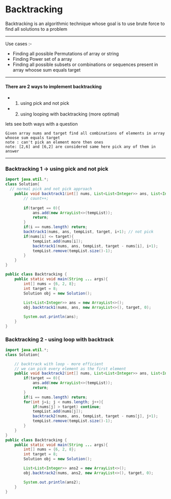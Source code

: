 # Backtracking 

Backtracking is an algorithmic technique whose goal is to use brute force to find all solutions to a problem

----
Use cases :- 
- Finding all possible Permutations of array or string
- Finding Power set of a array
- Finding all possible subsets or combinations or sequences present in array whoose sum equals target

----
#### There are 2 ways to implement backtracking 
- 1. using pick and not pick
- 2. using looping with backtracking (more optimal)

lets see both ways with a question
```
Given array nums and target find all combinations of elements in array whoose sum equals target
note : can't pick an element more then ones
note: [2,6] and [6,2] are considered same here pick any of them in answer
```

-------
### Backtracking 1 -> using pick and not pick
```java
import java.util.*;
class Solution{
  // normal pick and not pick approach
    public void backtrack1(int[] nums, List<List<Integer>> ans, List<Integer> tempList, int target, int i){
        // count++;
        
        if(target == 0){
            ans.add(new ArrayList<>(tempList));
            return;
        }
        if(i == nums.length) return;
        backtrack1(nums, ans, tempList, target, i+1); // not pick
        if(nums[i] <= target){
            tempList.add(nums[i]);
            backtrack1(nums, ans, tempList, target - nums[i], i+1);
            tempList.remove(tempList.size()-1);
        }
    }
}

public class Backtracking {
    public static void main(String ... args){
        int[] nums = {6, 2, 8};
        int target = 8;
        Solution obj = new Solution();
        
        List<List<Integer>> ans = new ArrayList<>();
        obj.backtrack1(nums, ans, new ArrayList<>(), target, 0);

        System.out.println(ans);
    }
}
```

### Backtracking 2 - using loop with backtrack
```java
import java.util.*;
class Solution{

    // backtrack with loop - more efficient
    // we can pick every element as the first element 
    public void backtrack2(int[] nums, List<List<Integer>> ans, List<Integer> tempList, int target, int i){
        if(target == 0){
            ans.add(new ArrayList<>(tempList));
            return;
        }
        if(i == nums.length) return;
        for(int j=i; j < nums.length; j++){
            if(nums[j] > target) continue;
            tempList.add(nums[j]);
            backtrack2(nums, ans, tempList, target - nums[j], j+1);
            tempList.remove(tempList.size()-1);
        }
    }
}
public class Backtracking {
    public static void main(String ... args){
        int[] nums = {6, 2, 8};
        int target = 8;
        Solution obj = new Solution();

        List<List<Integer>> ans2 = new ArrayList<>();
        obj.backtrack2(nums, ans2, new ArrayList<>(), target, 0);

        System.out.println(ans2);
    }
}

```
